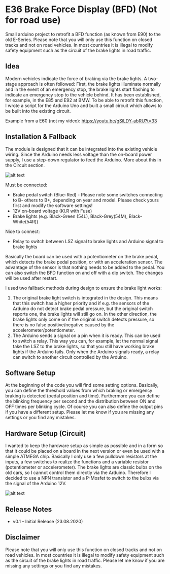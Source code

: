 # E36 Brake Force Display (BFD) (Not for road use)
Small arduino project to retrofit a BFD function (as known from E90) to the old E-Series. Please note that you will only use this function on closed tracks and not on road vehicles. In most countries it is illegal to modify safety equipment such as the circuit of the brake lights in road traffic.


## Idea
Modern vehicles indicate the force of braking via the brake lights. A two-stage approach is often followed: First, the brake lights illuminate normally and in the event of an emergency stop, the brake lights start flashing to indicate an emergency stop to the vehicle behind. It has been established, for example, in the E85 and E92 at BMW. To be able to retrofit this function, I wrote a script for the Arduino Uno and built a small circuit which allows to be built into the existing circuit.

Example from a E60 (not my video):
https://youtu.be/gSiLDY-abRU?t=33

## Installation & Fallback 
The module is designed that it can be integrated into the existing vehicle wiring. Since the Arduino needs less voltage than the on-board power supply, I use a step-down regulator to feed the Arduino. More about this in the Circuit section. 

![alt text](https://github.com/gobit0dic/e36_brake_force_display/blob/master/static/img/circuit_pretty.png?raw=true)

Must be connected: 
* Brake pedal switch (Blue-Red) - Please note some switches connecting to B- others to B+, depending on year and model. Please check yours first and modify the software settings! 
* 12V on-board voltage (Kl.R with Fuse)
* Brake lights (e.g. Black-Green (54L), Black-Grey(54M), Black-White(54R))

Nice to connect: 
* Relay to switch between LSZ signal to brake lights and Arduino signal to brake lights

Basically the board can be used with a potentiometer on the brake pedal, which detects the brake pedal position, or with an acceleration sensor. The advantage of the sensor is that nothing needs to be added to the pedal. You can also switch the BFD function on and off with a dip switch. The changes will be used after restart.

I used two fallback methods during design to ensure the brake light works: 
1. The original brake light switch is integrated in the design. This means that this switch has a higher priority and if e.g. the sensors of the Arduino do not detect brake pedal pressure, but the original switch reports one, the brake lights will still go on. In the other direction, the brake lights only come on if the original switch detects pressure, so there is no false positive/negative caused by the accelerometer/potentiometer.
2. The Arduino sends a signal on a pin when it is ready. This can be used to switch a relay. This way you can, for example, let the normal signal take the LSZ to the brake lights, so that you still have working brake lights if the Arduino fails. Only when the Arduino signals ready, a relay can switch to another circuit controlled by the Arduino. 

## Software Setup
At the beginning of the code you will find some setting options. Basically, you can define the threshold values from which braking or emergency braking is detected (pedal position and time). Furthermore you can define the blinking frequency per second and the distribution between ON and OFF times per blinking cycle. Of course you can also define the output pins if you have a different setup. Please let me know if you are missing any settings or you find any mistakes.

## Hardware Setup (Circuit)
I wanted to keep the hardware setup as simple as possible and in a form so that it could be placed on a board in the next version or even be used with a simple ATMEGA chip. 
Basically I only use a few pulldown resistors at the inputs, a few switches to realize the functions and a variable resistor (potentiometer or accelerometer). 
The brake lights are classic bulbs on the old cars, so I cannot control them directly via the Arduino. Therefore I decided to use a NPN transistor and a P-Mosfet to switch to the bulbs via the signal of the Arduino 12V.

![alt text](https://github.com/gobit0dic/e36_brake_force_display/blob/master/static/img/circuit.png?raw=true)

## Release Notes
* v0.1 - Initial Release (23.08.2020)

## Disclaimer
Please note that you will only use this function on closed tracks and not on road vehicles. In most countries it is illegal to modify safety equipment such as the circuit of the brake lights in road traffic. Please let me know if you are missing any settings or you find any mistakes.
